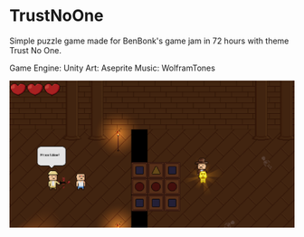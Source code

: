 # TrustNoOne

Simple puzzle game made for BenBonk's game jam in 72 hours with theme Trust No One.

Game Engine: Unity
Art: Aseprite
Music: WolframTones

![Image](/ReadMeResources/Image.png)